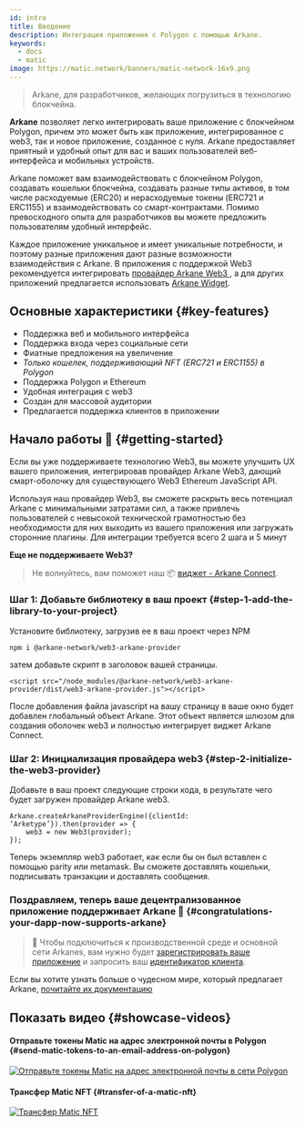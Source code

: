 ```yaml
---
id: intro
title: Введение
description: Интеграция приложения с Polygon с помощью Arkane.
keywords:
  - docs
  - matic
image: https://matic.network/banners/matic-network-16x9.png
---
```

> Arkane, для разработчиков, желающих погрузиться в технологию блокчейна.


**Arkane** позволяет легко интегрировать ваше приложение с блокчейном Polygon, причем это может быть как приложение, интегрированное с web3, так и новое приложение, созданное с нуля. Arkane предоставляет приятный и удобный опыт для вас и ваших пользователей веб-интерфейса и мобильных устройств.

Arkane поможет вам взаимодействовать с блокчейном Polygon, создавать кошельки блокчейна, создавать разные типы активов, в том числе расходуемые (ERC20) и нерасходуемые токены (ERC721 и ERC1155) и взаимодействовать со смарт-контрактами. Помимо превосходного опыта для разработчиков вы можете предложить пользователям удобный интерфейс.

Каждое приложение уникальное и имеет уникальные потребности, и поэтому разные приложения дают разные возможности взаимодействия с Arkane. В приложения с поддержкой Web3 рекомендуется интегрировать [провайдер Arkane Web3 ](https://arkane.gitbook.io/widget/web3-provider/getting-started), а для других приложений предлагается использовать [Arkane Widget](https://arkane.gitbook.io/widget/widget/introduction).


## Основные характеристики {#key-features}
- Поддержка веб и мобильного интерфейса
- Поддержка входа через социальные сети
- Фиатные предложения на увеличение
- *Только кошелек, поддерживающий NFT (ERC721 и ERC1155) в Polygon*
- Поддержка Polygon и Ethereum
- Удобная интеграция с web3
- Создан для массовой аудитории
- Предлагается поддержка клиентов в приложении


## Начало работы 🎉 {#getting-started}
Если вы уже поддерживаете технологию Web3, вы можете улучшить UX вашего приложения, интегрировав провайдер Arkane Web3, дающий смарт-оболочку для существующего Web3 Ethereum JavaScript API.

Используя наш провайдер Web3, вы сможете раскрыть весь потенциал Arkane с минимальными затратами сил, а также привлечь пользователей с невысокой технической грамотностью без необходимости для них выходить из вашего приложения или загружать сторонние плагины. Для интеграции требуется всего 2 шага и 5 минут




**Еще не поддерживаете Web3?**
> Не волнуйтесь, вам поможет наш 📦 [виджет - Arkane Connect](https://arkane.gitbook.io/widget/).




### Шаг 1: Добавьте библиотеку в ваш проект {#step-1-add-the-library-to-your-project}
Установите библиотеку, загрузив ее в ваш проект через NPM

```
npm i @arkane-network/web3-arkane-provider
```

затем добавьте скрипт в заголовок вашей страницы.

```
<script src="/node_modules/@arkane-network/web3-arkane-provider/dist/web3-arkane-provider.js"></script>
```

После добавления файла javascript на вашу страницу в ваше окно будет добавлен глобальный объект Arkane. Этот объект является шлюзом для создания оболочек web3 и полностью интегрирует виджет Arkane Connect.

### Шаг 2: Инициализация провайдера web3 {#step-2-initialize-the-web3-provider}
Добавьте в ваш проект следующие строки кода, в результате чего будет загружен провайдер Arkane web3.

```
Arkane.createArkaneProviderEngine({clientId: ‘Arketype’}).then(provider => {
    web3 = new Web3(provider);
});
```
Теперь экземпляр web3 работает, как если бы он был вставлен с помощью parity или metamask. Вы сможете доставлять кошельки, подписывать транзакции и доставлять сообщения.
### Поздравляем, теперь ваше децентрализованное приложение поддерживает Arkane 🎉 {#congratulations-your-dapp-now-supports-arkane}
> 🧙 Чтобы подключиться к производственной среде и основной сети Arkanes, вам нужно будет [зарегистрировать ваше приложение](https://arkane-network.typeform.com/to/hzbcGJ) и запросить ваш [идентификатор клиента](https://arkane.gitbook.io/widget/deep-dive/authentication#client-id).

Если вы хотите узнать больше о чудесном мире, который предлагает Arkane, [почитайте их документацию](https://arkane.gitbook.io/widget/)

## Показать видео {#showcase-videos}
#### Отправьте токены Matic на адрес электронной почты в Polygon {#send-matic-tokens-to-an-email-address-on-polygon}
[![Отправьте токены Matic на адрес электронной почты в сети Polygon](https://i.snipboard.io/OzXmrN.jpg)](https://www.youtube.com/watch?v=3gehPvX4DOo&list=PLh3bJA02WlKErlpDexw_cFOlPfMQiU67U&index=1)

#### Трансфер Matic NFT {#transfer-of-a-matic-nft}
[![Трансфер Matic NFT](https://i.snipboard.io/dLkM3t.jpg)](https://www.youtube.com/watch?v=SLxAIXRv7ec&list=PLh3bJA02WlKErlpDexw_cFOlPfMQiU67U)


